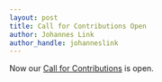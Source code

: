 ```yaml
---
layout: post
title: Call for Contributions Open
author: Johannes Link
author_handle: johanneslink
---
```


Now our [Call for Contributions](/cfc.html) is open.

